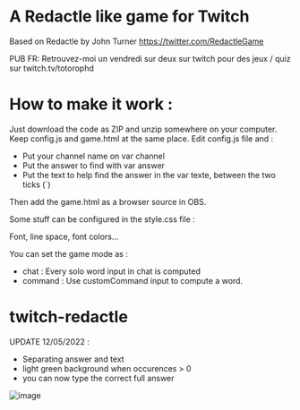 # A Redactle like game for Twitch

Based on Redactle by John Turner https://twitter.com/RedactleGame

PUB FR: Retrouvez-moi un vendredi sur deux sur twitch pour des jeux / quiz sur twitch.tv/totorophd

# How to make it work :
Just download the code as ZIP and unzip somewhere on your computer. Keep config.js and game.html at the same place.
Edit config.js file and : 
- Put your channel name on var channel
- Put the answer to find with var answer
- Put the text to help find the answer in the var texte, between the two ticks (`)

Then add the game.html as a browser source in OBS.

Some stuff can be configured in the style.css file : 

Font, line space, font colors... 

You can set the game mode as : 
 - chat : Every solo word input in chat is computed
 - command : Use customCommand input to compute a word. 
 
# twitch-redactle

UPDATE 12/05/2022 :
- Separating answer and text
- light green background when occurences > 0
- you can now type the correct full answer

![image](https://user-images.githubusercontent.com/64203596/167640407-f63c72ba-c251-4712-b5b8-f7cd7ad7c4bb.png)
